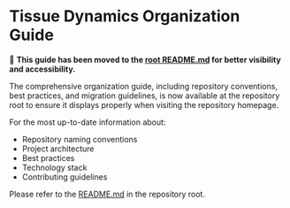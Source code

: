 # Tissue Dynamics Organization Guide

📖 **This guide has been moved to the [root README.md](../README.md) for better visibility and accessibility.**

The comprehensive organization guide, including repository conventions, best practices, and migration guidelines, is now available at the repository root to ensure it displays properly when visiting the repository homepage.

For the most up-to-date information about:
- Repository naming conventions
- Project architecture
- Best practices
- Technology stack
- Contributing guidelines

Please refer to the [README.md](../README.md) in the repository root.